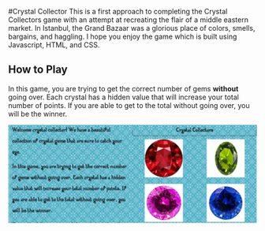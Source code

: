#Crystal Collector
This is a first approach to completing the Crystal Collectors game with an attempt at recreating the flair of a middle eastern market. In Istanbul, the Grand Bazaar was a glorious place of colors, smells, bargains, and haggling. I hope you enjoy the game which is built using Javascript, HTML, and CSS.

## How to Play

In this game, you are trying to get the correct number of gems <b>without</b> going over. Each
crystal has a hidden value that will increase your total number of points. If you are able to get to
the total without going over, you will be the winner.

![Crystals](/assets/images/crystals.JPG)
